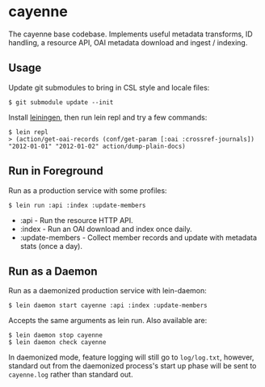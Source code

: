 # cayenne

The cayenne base codebase. Implements useful metadata transforms, ID handling, a resource API, OAI metadata
download and ingest / indexing.

## Usage

Update git submodules to bring in CSL style and locale files:

    $ git submodule update --init

Install [leiningen](http://leiningen.org), then run lein repl and try a few commands:

    $ lein repl
	> (action/get-oai-records (conf/get-param [:oai :crossref-journals]) "2012-01-01" "2012-01-02" action/dump-plain-docs)

## Run in Foreground

Run as a production service with some profiles:

    $ lein run :api :index :update-members

- :api - Run the resource HTTP API.
- :index - Run an OAI download and index once daily.
- :update-members - Collect member records and update with metadata stats (once a day).

## Run as a Daemon

Run as a daemonized production service with lein-daemon:

    $ lein daemon start cayenne :api :index :update-members

Accepts the same arguments as lein run. Also available are:

    $ lein daemon stop cayenne
    $ lein daemon check cayenne

In daemonized mode, feature logging will still go to `log/log.txt`, however,
standard out from the daemonized process's start up phase will be sent to
`cayenne.log` rather than standard out.
